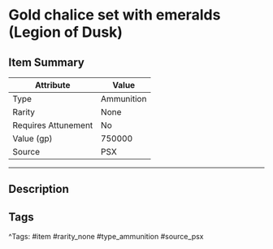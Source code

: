 # Gold chalice set with emeralds (Legion of Dusk)

## Item Summary

| Attribute            | Value                        |
|----------------------|------------------------------|
| Type                 | Ammunition |
| Rarity               | None             |
| Requires Attunement  | No                |
| Value (gp)           | 750000    |
| Source               | PSX |

---

## Description



## Tags

^Tags: #item #rarity_none #type_ammunition #source_psx